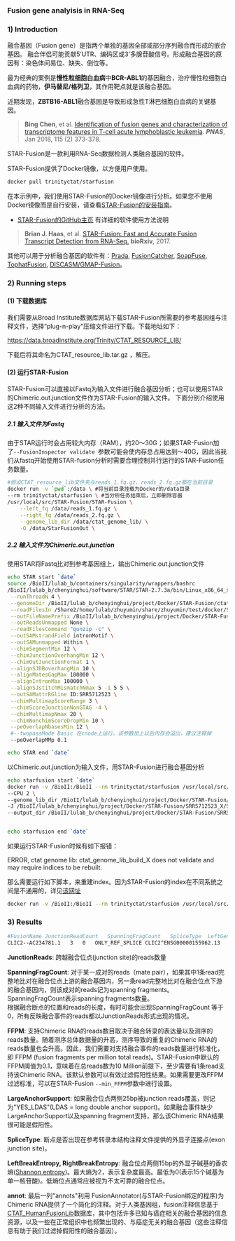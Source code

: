 ### Fusion gene analyisis in RNA-Seq

### 1) Introduction

融合基因（Fusion gene）是指两个单独的基因全部或部分序列融合而形成的嵌合基因。 融合伴侣可能贡献5’UTR、编码区或3’多腺苷酸信号。形成融合基因的原因有：染色体间易位、缺失、倒位等。

最为经典的案例是**慢性粒细胞白血病**中**BCR-ABL1**的基因融合，治疗慢性粒细胞白血病的药物，**伊马替尼/格列卫**，其作用靶点就是该融合基因。

近期发现，**ZBTB16-ABL1**融合基因是导致形成急性T淋巴细胞白血病的关键基因。

> **Bing Chen**, et al. [Identification of fusion genes and characterization of transcriptome features in T-cell acute lymphoblastic leukemia](https://www.pnas.org/content/115/2/373). **_PNAS_**,  Jan 2018, 115 (2) 373-378.

STAR-Fusion是一款利用RNA-Seq数据检测人类融合基因的软件。

STAR-Fusion提供了Docker镜像，以方便用户使用。

```bash
docker pull trinityctat/starfusion
```
在本示例中，我们使用STAR-Fusion的Docker镜像进行分析。如果您不使用Docker镜像而是自行安装，请查看[STAR-Fusion的安装指南](https://github.com/STAR-Fusion/STAR-Fusion/wiki/installing-star-fusion)。

- [STAR-Fusion的GitHub主页](https://github.com/STAR-Fusion/STAR-Fusion/wiki) 有详细的软件使用方法说明

> **Brian J. Haas**, et al. [STAR-Fusion: Fast and Accurate Fusion Transcript Detection from RNA-Seq.](https://www.biorxiv.org/content/10.1101/120295v1) **bioRxiv**, 2017.


其他可以用于分析融合基因的软件有：[Prada](http://bioinformatics.mdanderson.org/main/PRADA:Overview), [FusionCatcher](http://biorxiv.org/content/early/2014/11/19/011650), [SoapFuse](http://soap.genomics.org.cn/soapfuse.html), [TophatFusion](http://ccb.jhu.edu/software/tophat/fusion_index.html), [DISCASM/GMAP-Fusion](https://github.com/DISCASM/DISCASM/wiki)。


### 2) Running steps

#### (1) 下载数据库

我们需要从Broad Institute数据库网站下载STAR-Fusion所需要的参考基因组与注释文件，选择“plug-n-play”压缩文件进行下载。下载地址如下：

https://data.broadinstitute.org/Trinity/CTAT_RESOURCE_LIB/

下载后将其命名为CTAT_resource_lib.tar.gz ，解压。

#### (2) 运行STAR-Fusion

STAR-Fusion可以直接以Fastq为输入文件进行融合基因分析；也可以使用STAR的Chimeric.out.junction文件作为STAR-Fusion的输入文件。
下面分别介绍使用这2种不同输入文件进行分析的方法。

##### 2.1 输入文件为Fastq

由于STAR运行时会占用较大内存（RAM），约20～30G；如果STAR-Fusion加了`--FusionInspector validate `参数可能会使内存总占用达到～40G，因此当我们从fastq开始使用STAR-fusion分析时需要合理控制并行运行的STAR-Fusion任务数量。

```bash
#假设CTAT_resource_lib文件夹与reads_1.fq.gz、reads_2.fq.gz都在当前目录
docker run -v `pwd`:/data \ #将当前目录挂载为Docker的/data目录
--rm trinityctat/starfusion \ #当分析任务结束后，立即删除容器
/usr/local/src/STAR-Fusion/STAR-Fusion \
    --left_fq /data/reads_1.fq.gz \
    --right_fq /data/reads_2.fq.gz \
    --genome_lib_dir /data/ctat_genome_lib/ \
    -O /data/StarFusionOut \

```

##### 2.2 输入文件为Chimeric.out.junction

使用STAR将Fastq比对到参考基因组上，输出Chimeric.out.junction文件

```bash
echo STAR start `date`
source /BioII/lulab_b/containers/singularity/wrappers/bashrc
/BioII/lulab_b/chenyinghui/software/STAR/STAR-2.7.3a/bin/Linux_x86_64_static/STAR \
 --runThreadN 4 \
 --genomeDir /BioII/lulab_b/chenyinghui/project/Docker/STAR-Fusion/ctat_genome_lib_build_X_docker/ref_genome.fa.star.idx \
 --readFilesIn /Share2/home/lulab/zhuyumin/share/zhuyumin/test/docker/StarFusionOut/cutadapt/SRR5712523_1.fastq.gz  /Share2/home/lulab/zhuyumin/share/zhuyumin/test/docker/StarFusionOut/cutadapt/SRR5712523_2.fastq.gz \
 --outFileNamePrefix /BioII/lulab_b/chenyinghui/project/Docker/STAR-Fusion/SRR5712523_X/SRR5712523. \
 --outReadsUnmapped None \
 --readFilesCommand "gunzip -c" \
 --outSAMstrandField intronMotif \
 --outSAMunmapped Within \
 --chimSegmentMin 12 \
 --chimJunctionOverhangMin 12 \
 --chimOutJunctionFormat 1 \
 --alignSJDBoverhangMin 10 \
 --alignMatesGapMax 100000 \
 --alignIntronMax 100000 \
 --alignSJstitchMismatchNmax 5 -1 5 5 \
 --outSAMattrRGline ID:SRR5712523 \
 --chimMultimapScoreRange 3 \
 --chimScoreJunctionNonGTAG -4 \
 --chimMultimapNmax 20 \
 --chimNonchimScoreDropMin 10 \
 --peOverlapNbasesMin 12 \
 #--twopassMode Basic 在cnode上运行，该参数加上以后内存会溢出，建议注释掉
 --peOverlapMMp 0.1 

echo STAR end `date`

```

以Chimeric.out.junction为输入文件，用STAR-Fusion进行融合基因分析

```bash
echo starfusion start `date`
docker run -v /BioII:/BioII --rm trinityctat/starfusion /usr/local/src/STAR-Fusion/STAR-Fusion \
--CPU 2 \
--genome_lib_dir /BioII/lulab_b/chenyinghui/project/Docker/STAR-Fusion/ctat_genome_lib_build_X_docker \
-J /BioII/lulab_b/chenyinghui/project/Docker/STAR-Fusion/SRR5712523_X/SRR5712523.Chimeric.out.junction \
--output_dir /BioII/lulab_b/chenyinghui/project/Docker/STAR-Fusion/SRR5712523_fusion_X_docker


echo starfusion end `date`
```
如果运行STAR-Fusion时候有如下报错：

ERROR, ctat genome lib: ctat_genome_lib_build_X does not validate and may require indices to be rebuilt.

那么需要运行如下脚本，来重建index。因为STAR-Fusion的index在不同系统之间是不通用的，详见[该网址](https://github.com/STAR-Fusion/STAR-Fusion/wiki/rebuild_ctat_genome_lib_indices)

```bash
docker run -v /BioII:/BioII --rm trinityctat/starfusion /usr/local/src/STAR-Fusion/ctat-genome-lib-builder/util/rebuild_indices.pl /BioII/lulab_b/chenyinghui/project/Docker/STAR-Fusion/ctat_genome_lib_build_X_docker
```
### 3) Results

```bash
#FusionName	JunctionReadCount	SpanningFragCount	SpliceType	LeftGene	LeftBreakpoint	RightGene	RightBreakpoint	LargeAnchorSupport	FFPM	LeftBreakDinuc	LeftBreakEntropy	RightBreakDinuc	RightBreakEntropy	annots
CLIC2--AC234781.1	3	0	ONLY_REF_SPLICE	CLIC2^ENSG00000155962.13	chrX:155334371:-	AC234781.1^ENSG00000224216.1	chrX:155335249:-	YES_LDAS	0.1327	GT	1.8062	AG	1.8323	["INTRACHROMOSOMAL[chrX:0.00Mb]","LOCAL_REARRANGEMENT:-:[201]"]
```

__JunctionReads__: 跨越融合位点(junction site)的reads数量   
   
__SpanningFragCount__: 对于某一成对的reads（mate pair），如果其中1条read完整地比对在融合位点上游的融合基因内，另一条read完整地比对在融合位点下游的融合基因内，则该成对的reads记为spanning fragments。SpanningFragCount表示spanning fragments数量。   
根据融合断点的位置和reads的长度，有时可能会出现SpanningFragCount 等于0，所有反映融合事件的reads都以JunctionReads形式出现的情况。   
   
__FFPM__: 支持Chimeric RNA的reads数目取决于融合转录的表达量以及测序的reads数量。随着测序总体数据量的升高，测序导致的重复的Chimeric RNA的reads数量也会升高。因此，我们需要对支持融合事件的reads数量进行标准化，即 FFPM (fusion fragments per million total reads)。STAR-Fusion中默认的FFPM阈值为0.1，意味着在总reads数为10 Million前提下，至少需要有1条read支持该Chimeric RNA。该默认参数可以有效过滤假阳性结果。如果需要更改FFPM过滤标准，可以在STAR-Fusion `--min_FFPM`参数中进行设置。
   
__LargeAnchorSupport__: 如果融合位点两侧25bp被junction reads覆盖，则记为"YES_LDAS"(LDAS = long double anchor support)。如果融合事件缺少LargeAnchorSupport以及spanning fragment支持，那么该Chimeric RNA结果很可能是假阳性。   
   
__SpliceType__: 断点是否出现在参考转录本结构注释文件提供的外显子连接点(exon junction site)。   
   
__LeftBreakEntropy, RightBreakEntropy__: 融合位点两侧15bp的外显子碱基的香农熵([Shannon entropy](http://bearcave.com/misl/misl_tech/wavelets/compression/shannon.html))。最大熵为2，表示复杂度最高。最低为0(表示15个碱基为单一核苷酸)。低熵位点通常应被视为不太可靠的融合位点。   
   
__annot__: 最后一列"annots"利用 FusionAnnotator(与STAR-Fusion绑定的程序)为Chimeric RNA提供了一个简化的注释。对于人类基因组，fusion注释信息基于[CTAT_HumanFusionLib](https://github.com/FusionAnnotator/CTAT_HumanFusionLib/wiki)数据库，其中包括许多已知与癌症相关的融合基因的信息资源，以及一些在正常组织中也频繁出现的、与癌症无关的融合基因（这些注释信息有助于我们过滤掉假阳性的融合基因）。
